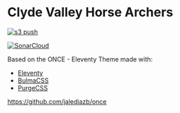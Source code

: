 # Clyde Valley Horse Archers

[![s3 push](https://github.com/midtownsystems/clydevalleyhorsearchers/actions/workflows/main.yml/badge.svg)](https://github.com/midtownsystems/clydevalleyhorsearchers/actions/workflows/main.yml)

[![SonarCloud](https://github.com/midtownsystems/clydevalleyhorsearchers/actions/workflows/build.yml/badge.svg)](https://github.com/midtownsystems/clydevalleyhorsearchers/actions/workflows/build.yml)

Based on the ONCE - Eleventy Theme made with:
- [Eleventy](https://www.11ty.dev/)
- [BulmaCSS](https://bulma.io/)
- [PurgeCSS](https://purgecss.com/)

https://github.com/jalediazb/once

